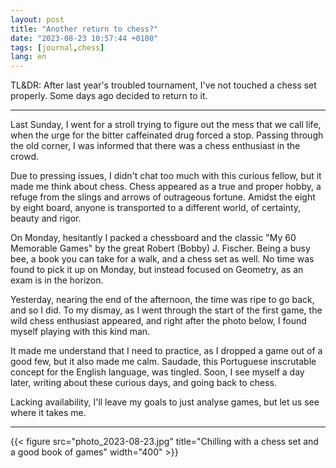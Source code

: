 ```yaml
---
layout: post
title: "Another return to chess?"
date: "2023-08-23 10:57:44 +0100"
tags: [journal,chess]
lang: en
---
```


TL&DR: After last year's troubled tournament, I've not touched a chess set
properly. Some days ago decided to return to it.

---

Last Sunday, I went for a stroll trying to figure out the mess that we
call life, when the urge for the bitter caffeinated drug forced a stop. Passing
through the old corner, I was informed that there was a chess enthusiast in
the crowd.

Due to pressing issues, I didn't chat too much with this curious fellow, but
it made me think about chess. Chess appeared as a true and proper hobby, a
refuge from the slings and arrows of outrageous fortune. Amidst the eight by
eight board, anyone is transported to a different world, of certainty, beauty
and rigor.

On Monday, hesitantly I packed a chessboard and the classic "My 60
Memorable Games" by the great Robert (Bobby) J. Fischer. Being a busy bee, a
book you can take for a walk, and a chess set as well. No time was found to
pick it up on Monday, but instead focused on Geometry, as an exam is in the
horizon.

Yesterday, nearing the end of the afternoon, the time was ripe to go back, and
so I did. To my dismay, as I went through the start of the first game, the
wild chess enthusiast appeared, and right after the photo below, I found
myself playing with this kind man.

It made me understand that I need to practice, as I dropped a game out of a
good few, but it also made me calm. Saudade, this Portuguese inscrutable
concept for the English language, was tingled. Soon, I see myself a day later,
writing about these curious days, and going back to chess.

Lacking availability, I'll leave my goals to just analyse games, but let us
see where it takes me.

---

{{< figure src="photo_2023-08-23.jpg" title="Chilling with a chess set and a good book of games" width="400"  >}}
